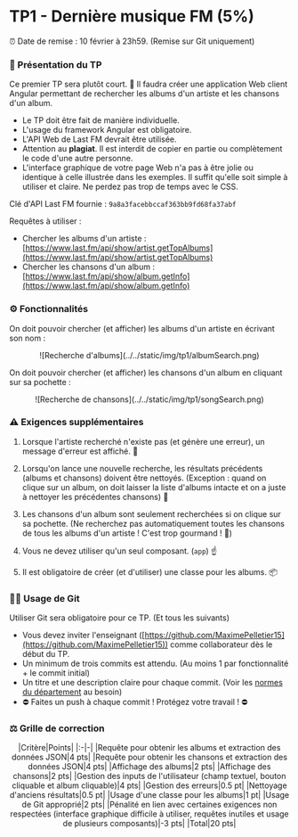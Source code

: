 # TP1 - Dernière musique FM (5%)

⏰ Date de remise : 10 février à 23h59. (Remise sur Git uniquement)

### 📜 Présentation du TP

Ce premier TP sera plutôt court. 🤏 Il faudra créer une application Web client Angular permettant de
rechercher les albums d'un artiste et les chansons d'un album.

* Le TP doit être fait de manière individuelle.
* L'usage du framework Angular est obligatoire.
* L'API Web de Last FM devrait être utilisée.
* Attention au **plagiat**. Il est interdit de copier en partie ou complètement le code d'une autre personne.
* L'interface graphique de votre page Web n'a pas à être jolie ou identique à celle illustrée dans les exemples.
Il suffit qu'elle soit simple à utiliser et claire. Ne perdez pas trop de temps avec le CSS.

Clé d'API Last FM fournie : `9a8a3facebbccaf363bb9fd68fa37abf`

Requêtes à utiliser :

* Chercher les albums d'un artiste : [https://www.last.fm/api/show/artist.getTopAlbums](https://www.last.fm/api/show/artist.getTopAlbums)
* Chercher les chansons d'un album : [https://www.last.fm/api/show/album.getInfo](https://www.last.fm/api/show/album.getInfo)

### ⚙ Fonctionnalités

On doit pouvoir chercher (et afficher) les albums d'un artiste en écrivant son nom :

<center>![Recherche d'albums](../../static/img/tp1/albumSearch.png)</center>

On doit pouvoir chercher (et afficher) les chansons d'un album en cliquant sur sa pochette :

<center>![Recherche de chansons](../../static/img/tp1/songSearch.png)</center>

### ⚠ Exigences supplémentaires

1. Lorsque l'artiste recherché n'existe pas (et génère une erreur), un message d'erreur est affiché. 🐞

2. Lorsqu'on lance une nouvelle recherche, les résultats précédents (albums et chansons) doivent être nettoyés. (Exception :
quand on clique sur un album, on doit laisser la liste d'albums intacte et on a juste à nettoyer les précédentes chansons) 🧹

3. Les chansons d'un album sont seulement recherchées si on clique sur sa pochette. (Ne recherchez pas automatiquement toutes
les chansons de tous les albums d'un artiste ! C'est trop gourmand ! 🍗)

4. Vous ne devez utiliser qu'un seul composant. (`app`) ☝

5. Il est obligatoire de créer (et d'utiliser) une classe pour les albums. 📦

### 🔱🦑 Usage de Git

Utiliser Git sera obligatoire pour ce TP. (Et tous les suivants)

* Vous devez inviter l'enseignant ([https://github.com/MaximePelletier15](https://github.com/MaximePelletier15)) comme collaborateur dès le début du TP.
* Un minimum de trois commits est attendu. (Au moins 1 par fonctionnalité + le commit initial)
* Un titre et une description claire pour chaque commit. (Voir les [normes du département](https://info.cegepmontpetit.ca/git) au besoin)
* ⛔ Faites un push à chaque commit ! Protégez votre travail ! ⛔

### ⚖ Grille de correction

<center>
|Critère|Points|
|:-|-|
|Requête pour obtenir les albums et extraction des données JSON|4 pts|
|Requête pour obtenir les chansons et extraction des données JSON|4 pts|
|Affichage des albums|2 pts|
|Affichage des chansons|2 pts|
|Gestion des inputs de l'utilisateur (champ textuel, bouton cliquable et album cliquable)|4 pts|
|Gestion des erreurs|0.5 pt|
|Nettoyage d'anciens résultats|0.5 pt|
|Usage d'une classe pour les albums|1 pt|
|Usage de Git approprié|2 pts|
|Pénalité en lien avec certaines exigences non respectées (interface graphique difficile à utiliser, requêtes inutiles et usage de plusieurs composants)|-3 pts|
|Total|20 pts|
</center>